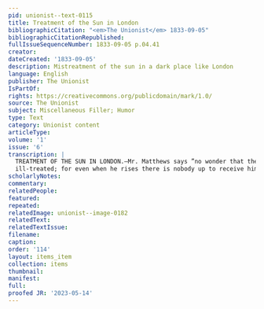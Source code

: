 ```yaml
---
pid: unionist--text-0115
title: Treatment of the Sun in London
bibliographicCitation: "<em>The Unionist</em> 1833-09-05"
bibliographicCitationRepublished: 
fullIssueSequenceNumber: 1833-09-05 p.04.41
creator: 
dateCreated: '1833-09-05'
description: Mistreatment of the sun in a dark place like London
language: English
publisher: The Unionist
IsPartOf: 
rights: https://creativecommons.org/publicdomain/mark/1.0/
source: The Unionist
subject: Miscellaneous Filler; Humor
type: Text
category: Unionist content
articleType: 
volume: '1'
issue: '6'
transcription: |
  TREATMENT OF THE SUN IN LONDON.—Mr. Matthews says ”no wonder that the sun seldom deigns to shine in town, while there is no place in the world where he is so
  ill-treated; for even when he rises there is nobody up to receive him.”
scholarlyNotes: 
commentary: 
relatedPeople: 
featured: 
repeated: 
relatedImage: unionist--image-0182
relatedText: 
relatedTextIssue: 
filename: 
caption: 
order: '114'
layout: items_item
collection: items
thumbnail: 
manifest: 
full: 
proofed JR: '2023-05-14'
---
```

